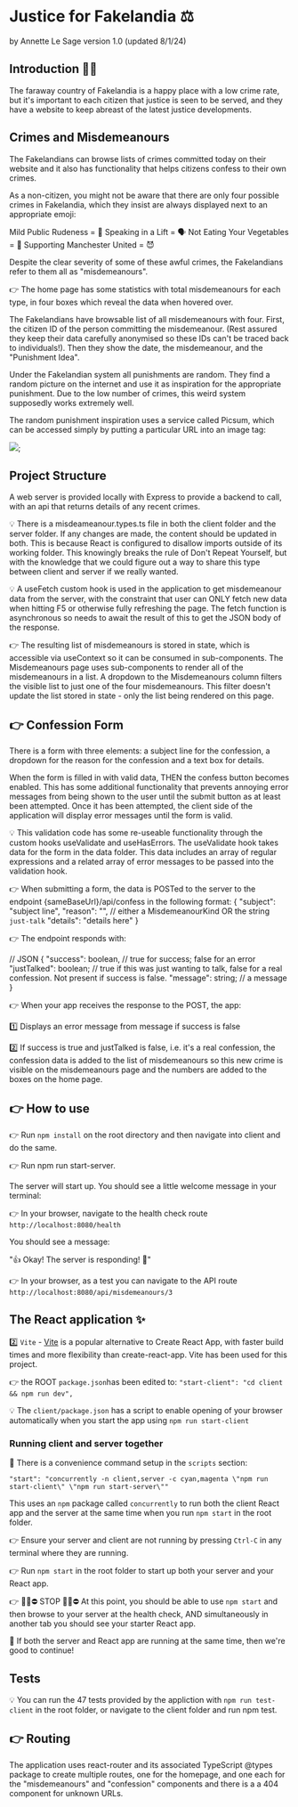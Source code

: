 # Justice for Fakelandia ⚖️

by Annette Le Sage
version 1.0 (updated 8/1/24)

## Introduction 🧑‍⚖️

The faraway country of Fakelandia is a happy place with a low crime rate, but it's important to each citizen that justice is seen to be served, and they have a website to keep abreast of the latest justice developments.

## Crimes and Misdemeanours

The Fakelandians can browse lists of crimes committed today on their website and it also has functionality that helps citizens confess to their own crimes.

As a non-citizen, you might not be aware that there are only four possible crimes in Fakelandia, which they insist are always displayed next to an appropriate emoji:

Mild Public Rudeness = 🤪
Speaking in a Lift = 🗣
Not Eating Your Vegetables = 🥗
Supporting Manchester United = 😈

Despite the clear severity of some of these awful crimes, the Fakelandians refer to them all as "misdemeanours".

👉 The home page has some statistics with total misdemeanours for each type, in four boxes which reveal the data when hovered over.

The Fakelandians have browsable list of all misdemeanours with four. First, the citizen ID of the person committing the misdemeanour. (Rest assured they keep their data carefully anonymised so these IDs can't be traced back to individuals!). Then they show the date, the misdemeanour, and the "Punishment Idea". 

Under the Fakelandian system all punishments are random. They find a random picture on the internet and use it as inspiration for the appropriate punishment. Due to the low number of crimes, this weird system supposedly works extremely well.

The random punishment inspiration uses a service called Picsum, which can be accessed simply by putting a particular URL into an image tag:

<img src='https://picsum.photos/{width}/{height}' />;

## Project Structure

A web server is provided locally with Express to provide a backend to call, with an api that returns details of any recent crimes.

💡 There is a misdeameanour.types.ts file in both the client folder and the server folder. If any changes are made, the content should be updated in both. This is because React is configured to disallow imports outside of its working folder. This knowingly breaks the rule of Don't Repeat Yourself, but with the knowledge that we could figure out a way to share this type between client and server if we really wanted.

💡 A useFetch custom hook is used in the application to get misdemeanour data from the server, with the constraint that user can ONLY fetch new data when hitting F5 or otherwise fully refreshing the page.
The fetch function is asynchronous so needs to await the result of this to get the JSON body of the response. 

👉 The resulting list of misdemeanours is stored in state, which is accessible via useContext so it can be consumed in sub-components. The Misdemeanours page uses sub-components to render all of the misdemeanours in a list. A dropdown to the Misdemeanours column filters the visible list to just one of the four misdemeanours. This filter doesn't update the list stored in state - only the list being rendered on this page.

## 👉 Confession Form

There is a form with three elements: a subject line for the confession, a dropdown for the reason for the confession and a text box for details.

When the form is filled in with valid data, THEN the confess button becomes enabled. This has some additional functionality that prevents annoying error messages from being shown to the user until the submit button as at least been attempted. Once it has been attempted, the client side of the application will display error messages until the form is valid.

💡 This validation code has some re-useable functionality through the custom hooks useValidate and useHasErrors. The useValidate hook takes data for the form in the data folder. This data includes an array of regular expressions and a related array of error messages to be passed into the validation hook.

👉 When submitting a form, the data is POSTed to the server to the endpoint {sameBaseUrl}/api/confess in  the following format:
{
	"subject": "subject line",
	"reason": "", // either a MisdemeanourKind OR the string `just-talk`
	"details": "details here"
}

👉 The endpoint responds with:

// JSON
{
	"success": boolean, // true for success; false for an error
	"justTalked": boolean; // true if this was just wanting to talk, false for a real confession. Not present if success is false.
	"message": string; // a message
}

👉 When your app receives the response to the POST, the app:

1️⃣ Displays an error message from message if success is false

2️⃣ If success is true and justTalked is false, i.e. it's a real confession, the confession data is added to the list of misdemeanours so this new crime is visible on the misdemeanours page and the numbers are added to the boxes on the home page.

## 👉 How to use

👉 Run `npm install` on the root directory and then navigate into client and do the same.

👉 Run npm run start-server.

The server will start up. You should see a little welcome message in your terminal:

👉 In your browser, navigate to the health check route `http://localhost:8080/health`

You should see a message:

"👍 Okay! The server is responding! 🙌"

👉 In your browser, as a test you can navigate to the API route `http://localhost:8080/api/misdemeanours/3`

## The React application ✨

2️⃣ `Vite` - [Vite](https://vitejs.dev/guide/) is a popular alternative to Create React App, with faster build times and more flexibility than create-react-app. Vite has been used for this project.

👉 the ROOT `package.json`has been edited to: `"start-client": "cd client && npm run dev",`

💡 The `client/package.json` has a script to enable opening of your browser automatically when you start the app using `npm run start-client`

### Running client and server together

👀 There is a convenience command setup in the `scripts` section:

`"start": "concurrently -n client,server -c cyan,magenta \"npm run start-client\" \"npm run start-server\""`

This uses an `npm` package called `concurrently` to run both the client React app and the server at the same time when you run `npm start` in the root folder.

👉 Ensure your server and client are not running by pressing `Ctrl-C` in any terminal where they are running.

👉 Run `npm start` in the root folder to start up both your server and your React app.

👉 🤚🛑⛔ STOP 🤚🛑⛔ At this point, you should be able to use `npm start` and then browse to your server at the health check, AND simultaneously in another tab you should see your starter React app.

🙌 If both the server and React app are running at the same time, then we're good to continue!

## Tests

💡 You can run the 47 tests provided by the appliction with `npm run test-client` in the root folder, or navigate to the client folder and run npm test.

## 👉 Routing

The application uses react-router and its associated TypeScript @types package to create multiple routes, one for the homepage, and one each for the "misdemeanours" and "confession" components and there is a a 404 component for unknown URLs.